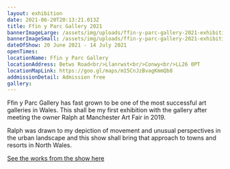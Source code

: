 ```yaml
---
layout: exhibition
date: 2021-06-20T20:13:21.013Z
title: Ffin y Parc Gallery 2021
bannerImageLarge: /assets/img/uploads/ffin-y-parc-gallery-2021-exhibition-large.jpg
bannerImageSmall: /assets/img/uploads/ffin-y-parc-gallery-2021-exhibition-small.jpg
dateOfShow: 20 June 2021 - 14 July 2021
openTimes: 
locationName: Ffin y Parc Gallery
locationAddress: Betws Road<br/>Llanrwst<br/>Conwy<br/>LL26 0PT
locationMapLink: https://goo.gl/maps/m15CnJzBvagKmmQb8
addmissionDetail: Admission free
gallery: 
---
```

Ffin y Parc Gallery has fast grown to be one of the most successful art galleries in Wales. This shall be my first exhibition with the gallery after meeting the owner Ralph at Manchester Art Fair in 2019. 

Ralph was drawn to my depiction of movement and unusual perspectives in the urban landscape and this show shall bring that approach to towns and resorts in North Wales.

[See the works from the show here](https://welshart.net/artists/118-rob-pointon/works/)
